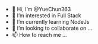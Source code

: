 - 👋 Hi, I’m @YueChun363
- 👀 I’m interested in Full Stack
- 🌱 I’m currently learning NodeJs
- 💞️ I’m looking to collaborate on ...
- 📫 How to reach me ...

<!---
YueChun363/YueChun363 is a ✨ special ✨ repository because its `README.md` (this file) appears on your GitHub profile.
You can click the Preview link to take a look at your changes.
--->

